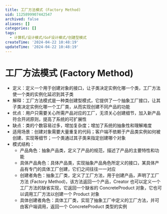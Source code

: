 ```yaml
---
title: 工厂方法模式 (Factory Method)
uid: 1125899907442547
archived: false
aliases: []
categories: []
tags:
  - 计算机/设计模式/GoF设计模式/创建型模式
createTime: '2024-04-22 10:48:19'
updateTime: '2024-04-22 10:48:19'
---
```


# 工厂方法模式 (Factory Method)

- 定义：定义一个用于创建对象的接口，让子类决定实例化哪一个类，工厂方法使一个类的实例化延迟到其子类
- 解释：工厂方法模式是一种类创建型模式，它提供了一个抽象工厂接口，让其子类决定实例化哪一个工厂类，从而实现创建不同产品的功能
- 优点：用户只需要关心所需产品对应的工厂，无须关心创建细节，加入新产品符合开闭原则，提高了系统的可扩展性
- 缺点：类的个数容易过多，增加复杂度；增加了系统的抽象性和理解难度
- 适用场景：创建对象需要大量重复的代码；客户端不依赖于产品类实例如何被创建、实现等细节；一个类通过其子类来指定创建哪个对象
- 模式结构：
  - 产品角色：抽象产品类，定义了产品的规范，描述了产品的主要特性和功能
  - 具体产品角色：具体产品类，实现抽象产品角色所定义的接口，某具体产品有专门的具体工厂创建，它们之间往往一一对应
  - 创建者角色：抽象工厂类，定义了工厂方法，用于创建产品，声明了工厂方法 (Factory Method)，该方法返回一个产品，Creator 也可以定义一个工厂方法的缺省实现，它返回一个缺省的 ConcreteProduct 对象，它也可以调用工厂方法以创建一个 Product 对象
  - 具体创建者角色：具体工厂类，实现了抽象工厂中定义的工厂方法，并可由客户端调用，返回一个 ConcreteProduct 类型的实例
